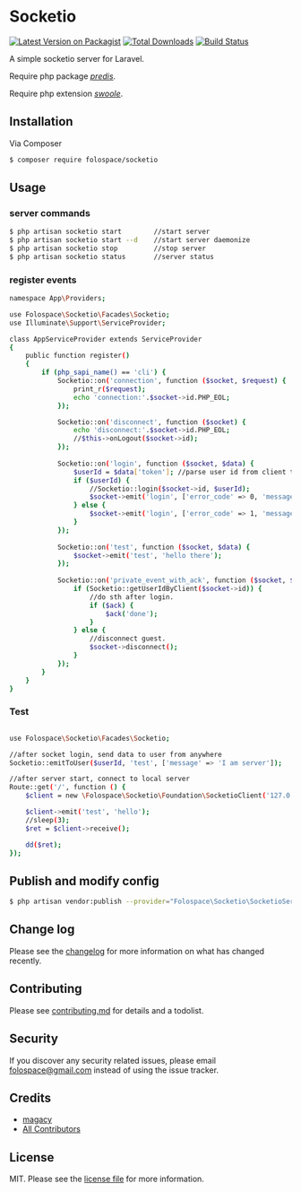 # Socketio

[![Latest Version on Packagist][ico-version]][link-packagist]
[![Total Downloads][ico-downloads]][link-downloads]
[![Build Status][ico-travis]][link-travis]

<p>A simple socketio server for Laravel.</p>
<p>Require php package <a href='https://github.com/nrk/predis'><i>predis</i></a>. </p>
<p>Require php extension <a href='https://github.com/swoole/swoole-src'><i>swoole</i></a>.</p>

## Installation

Via Composer

``` bash
$ composer require folospace/socketio
```

## Usage
### server commands
``` bash
$ php artisan socketio start        //start server
$ php artisan socketio start --d    //start server daemonize
$ php artisan socketio stop         //stop server
$ php artisan socketio status       //server status
```
### register events
``` bash
namespace App\Providers;

use Folospace\Socketio\Facades\Socketio;
use Illuminate\Support\ServiceProvider;

class AppServiceProvider extends ServiceProvider
{
    public function register()
    {
        if (php_sapi_name() == 'cli') {
            Socketio::on('connection', function ($socket, $request) {
                print_r($request);
                echo 'connection:'.$socket->id.PHP_EOL;
            });

            Socketio::on('disconnect', function ($socket) {
                echo 'disconnect:'.$socket->id.PHP_EOL;
                //$this->onLogout($socket->id);
            });
            
            Socketio::on('login', function ($socket, $data) {
                $userId = $data['token']; //parse user id from client token
                if ($userId) {
                    //Socketio::login($socket->id, $userId);
                    $socket->emit('login', ['error_code' => 0, 'message' => 'login success']);
                } else {
                    $socket->emit('login', ['error_code' => 1, 'message' => 'invalid token']);
                }
            });
            
            Socketio::on('test', function ($socket, $data) {
                $socket->emit('test', 'hello there');
            });
            
            Socketio::on('private_event_with_ack', function ($socket, $data, $ack) {
                if (Socketio::getUserIdByClient($socket->id)) {
                    //do sth after login.
                    if ($ack) {
                        $ack('done');
                    }
                } else {
                    //disconnect guest.
                    $socket->disconnect();
                }
            });
        }
    }
}
```

### Test
``` bash

use Folospace\Socketio\Facades\Socketio;

//after socket login, send data to user from anywhere
Socketio::emitToUser($userId, 'test', ['message' => 'I am server']);

//after server start, connect to local server
Route::get('/', function () {
    $client = new \Folospace\Socketio\Foundation\SocketioClient('127.0.0.1', 3001);

    $client->emit('test', 'hello');
    //sleep(3);
    $ret = $client->receive();

    dd($ret);
});

```

## Publish and modify config

``` bash
$ php artisan vendor:publish --provider="Folospace\Socketio\SocketioServiceProvider"

```

## Change log

Please see the [changelog](changelog.md) for more information on what has changed recently.

## Contributing

Please see [contributing.md](contributing.md) for details and a todolist.

## Security

If you discover any security related issues, please email folospace@gmail.com instead of using the issue tracker.

## Credits

- [magacy][link-author]
- [All Contributors][link-contributors]

## License

MIT. Please see the [license file](license.md) for more information.

[ico-version]: https://img.shields.io/packagist/v/folospace/socketio.svg?style=flat-square
[ico-downloads]: https://img.shields.io/packagist/dt/folospace/socketio.svg?style=flat-square
[ico-travis]: https://img.shields.io/travis/folospace/socketio/master.svg?style=flat-square
[ico-styleci]: https://styleci.io/repos/12345678/shield

[link-packagist]: https://packagist.org/packages/folospace/socketio
[link-downloads]: https://packagist.org/packages/folospace/socketio
[link-travis]: https://travis-ci.org/folospace/socketio
[link-styleci]: https://styleci.io/repos/12345678
[link-author]: https://github.com/folospace
[link-contributors]: ../../contributors
